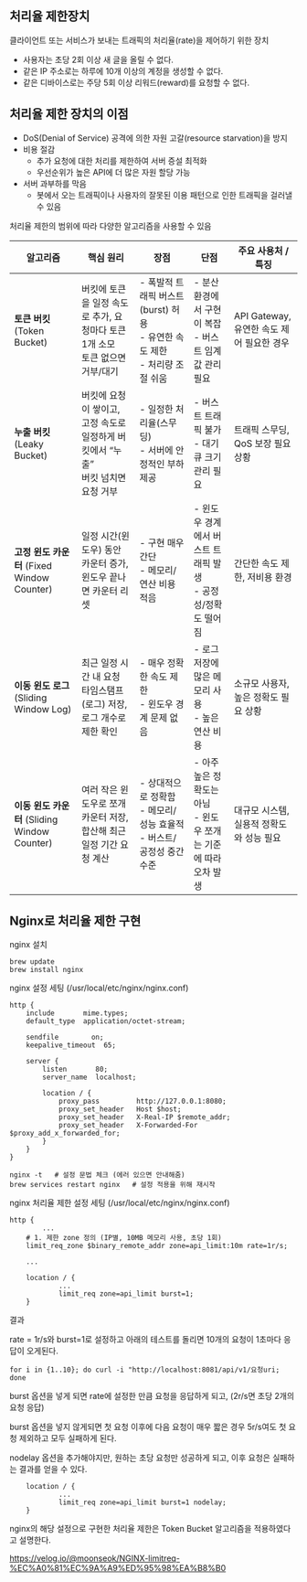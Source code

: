 ## 처리율 제한장치

클라이언트 또는 서비스가 보내는 트래픽의 처리율(rate)을 제어하기 위한 장치

- 사용자는 초당 2회 이상 새 글을 올릴 수 없다.
- 같은 IP 주소로는 하루에 10개 이상의 계정을 생성할 수 없다.
- 같은 디바이스로는 주당 5회 이상 리워드(reward)를 요청할 수 없다.

## 처리율 제한 장치의 이점

- DoS(Denial of Service) 공격에 의한 자원 고갈(resource starvation)을 방지
- 비용 절감
  - 추가 요청에 대한 처리를 제한하여 서버 증설 최적화
  - 우선순위가 높은 API에 더 많은 자원 할당 가능
- 서버 과부하를 막음
  - 봇에서 오는 트래픽이나 사용자의 잘못된 이용 패턴으로 인한 트래픽을 걸러낼 수 있음

처리율 제한의 범위에 따라 다양한 알고리즘을 사용할 수 있음

| 알고리즘                                   | 핵심 원리                                              | 장점                                                    | 단점                                       | 주요 사용처 / 특징                   |
| -------------------------------------- | -------------------------------------------------- | ----------------------------------------------------- |------------------------------------------| ----------------------------- |
| **토큰 버킷** (Token Bucket)               | 버킷에 토큰을 일정 속도로 추가, 요청마다 토큰 1개 소모<br>토큰 없으면 거부/대기   | - 폭발적 트래픽 버스트(burst) 허용<br>- 유연한 속도 제한<br>- 처리량 조절 쉬움 | - 분산환경에서 구현이 복잡<br>- 버스트 임계값 관리 필요  | API Gateway, 유연한 속도 제어 필요한 경우 |
| **누출 버킷** (Leaky Bucket)               | 버킷에 요청이 쌓이고, 고정 속도로 일정하게 버킷에서 “누출”<br>버킷 넘치면 요청 거부 | - 일정한 처리율(스무딩)<br>- 서버에 안정적인 부하 제공                    | - 버스트 트래픽 불가<br>- 대기 큐 크기 관리 필요          | 트래픽 스무딩, QoS 보장 필요 상황         |
| **고정 윈도 카운터** (Fixed Window Counter)   | 일정 시간(윈도우) 동안 카운터 증가, 윈도우 끝나면 카운터 리셋               | - 구현 매우 간단<br>- 메모리/연산 비용 적음                          | - 윈도우 경계에서 버스트 트래픽 발생<br>- 공정성/정확도 떨어짐   | 간단한 속도 제한, 저비용 환경             |
| **이동 윈도 로그** (Sliding Window Log)      | 최근 일정 시간 내 요청 타임스탬프(로그) 저장, 로그 개수로 제한 확인           | - 매우 정확한 속도 제한<br>- 윈도우 경계 문제 없음                      | - 로그 저장에 많은 메모리 사용<br>- 높은 연산 비용         | 소규모 사용자, 높은 정확도 필요 상황         |
| **이동 윈도 카운터** (Sliding Window Counter) | 여러 작은 윈도우로 쪼개 카운터 저장, 합산해 최근 일정 기간 요청 계산           | - 상대적으로 정확함<br>- 메모리/성능 효율적<br>- 버스트/공정성 중간 수준        | - 아주 높은 정확도는 아님<br>- 윈도우 쪼개는 기준에 따라 오차 발생 | 대규모 시스템, 실용적 정확도와 성능 필요       |

## Nginx로 처리율 제한 구현

nginx 설치

```
brew update
brew install nginx
```

nginx 설정 세팅 (/usr/local/etc/nginx/nginx.conf)

```
http {
    include       mime.types;
    default_type  application/octet-stream;

    sendfile        on;
    keepalive_timeout  65;

    server {
        listen       80;
        server_name  localhost;

        location / {
            proxy_pass         http://127.0.0.1:8080;
            proxy_set_header   Host $host;
            proxy_set_header   X-Real-IP $remote_addr;
            proxy_set_header   X-Forwarded-For $proxy_add_x_forwarded_for;
        }
    }
}
```

```
nginx -t   # 설정 문법 체크 (에러 있으면 안내해줌)
brew services restart nginx   # 설정 적용을 위해 재시작
```

nginx 처리율 제한 설정 세팅 (/usr/local/etc/nginx/nginx.conf)

```
http {
		...
    # 1. 제한 zone 정의 (IP별, 10MB 메모리 사용, 초당 1회)
    limit_req_zone $binary_remote_addr zone=api_limit:10m rate=1r/s;
    
    ...
    
    location / {
			...
			limit_req zone=api_limit burst=1;
    }
```

결과

rate = 1r/s와 burst=1로 설정하고 아래의 테스트를 돌리면 10개의 요청이 1초마다 응답이 오게된다.

```
for i in {1..10}; do curl -i "http://localhost:8081/api/v1/요청uri; done
```

burst 옵션을 넣게 되면 rate에 설정한 만큼 요청을 응답하게 되고, (2r/s면 초당 2개의 요청 응답)

burst 옵션을 넣지 않게되면 첫 요청 이후에 다음 요청이 매우 짧은 경우 5r/s여도 첫 요청 제외하고 모두 실패하게 된다.

nodelay 옵션을 추가해야지만, 원하는 초당 요청만 성공하게 되고, 이후 요청은 실패하는 결과를 얻을 수 있다.

```
    location / {
			...
			limit_req zone=api_limit burst=1 nodelay;
    }
```

nginx의 해당 설정으로 구현한 처리율 제한은 Token Bucket 알고리즘을 적용하였다고 설명한다.

https://velog.io/@moonseok/NGINX-limitreq-%EC%A0%81%EC%9A%A9%ED%95%98%EA%B8%B0
